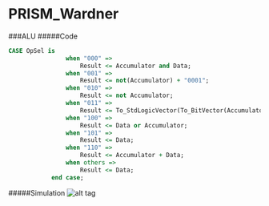 PRISM_Wardner
=============
###ALU
#####Code
```VHDL
CASE OpSel is
				when "000" =>
					Result <= Accumulator and Data;
				when "001" =>
					Result <= not(Accumulator) + "0001";
				when "010" => 
					Result <= not Accumulator;
				when "011" => 
					Result <= To_StdLogicVector(To_BitVector(Accumulator) ror 1);
				when "100" =>
					Result <= Data or Accumulator;
				when "101" =>
					Result <= Data;
				when "110" =>
					Result <= Accumulator + Data;
				when others =>
					Result <= Data;
			end case;
```
#####Simulation
![alt tag](https://raw.github.com/EricWardner/PRISM_Wardner/master/ALU_Simulation.png)
